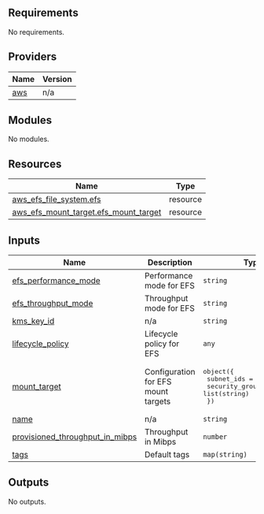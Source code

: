 <!-- BEGIN_TF_DOCS -->
## Requirements

No requirements.

## Providers

| Name | Version |
|------|---------|
| <a name="provider_aws"></a> [aws](#provider\_aws) | n/a |

## Modules

No modules.

## Resources

| Name | Type |
|------|------|
| [aws_efs_file_system.efs](https://registry.terraform.io/providers/hashicorp/aws/latest/docs/resources/efs_file_system) | resource |
| [aws_efs_mount_target.efs_mount_target](https://registry.terraform.io/providers/hashicorp/aws/latest/docs/resources/efs_mount_target) | resource |

## Inputs

| Name | Description | Type | Default | Required |
|------|-------------|------|---------|:--------:|
| <a name="input_efs_performance_mode"></a> [efs\_performance\_mode](#input\_efs\_performance\_mode) | Performance mode for EFS | `string` | `"generalPurpose"` | no |
| <a name="input_efs_throughput_mode"></a> [efs\_throughput\_mode](#input\_efs\_throughput\_mode) | Throughput mode for EFS | `string` | `"bursting"` | no |
| <a name="input_kms_key_id"></a> [kms\_key\_id](#input\_kms\_key\_id) | n/a | `string` | n/a | yes |
| <a name="input_lifecycle_policy"></a> [lifecycle\_policy](#input\_lifecycle\_policy) | Lifecycle policy for EFS | `any` | n/a | yes |
| <a name="input_mount_target"></a> [mount\_target](#input\_mount\_target) | Configuration for EFS mount targets | <pre>object({<br>    subnet_ids      = list(string)<br>    security_groups = list(string)<br>  })</pre> | <pre>{<br>  "security_groups": [],<br>  "subnet_ids": []<br>}</pre> | no |
| <a name="input_name"></a> [name](#input\_name) | n/a | `string` | n/a | yes |
| <a name="input_provisioned_throughput_in_mibps"></a> [provisioned\_throughput\_in\_mibps](#input\_provisioned\_throughput\_in\_mibps) | Throughput in Mibps | `number` | `100` | no |
| <a name="input_tags"></a> [tags](#input\_tags) | Default tags | `map(string)` | n/a | yes |

## Outputs

No outputs.
<!-- END_TF_DOCS -->